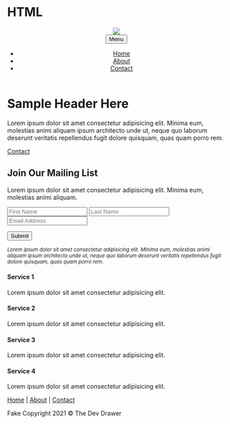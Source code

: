 # HTML
<!DOCTYPE html>
<html lang="en">
<head>
    <meta charset="UTF-8">
    <link rel="stylesheet" href="css/styles.css">
</head>
<body>
    <header>
        <div class="container">
            <div class="row">
                <div class="col w-3 left">
                    <div class="logo">
                        <a href="/"><img src="https://thedevdrawer.com/assets/img/logo-header.png"></a>
                    </div>
                </div>
                <div class="col w-9">
                    <div id="menu">
                        <button type="button" id="menu-btn">Menu</button>
                    </div>
                    <nav id="nav">
                        <ul>
                            <li><a href="/" class="active">Home</a></li>
                            <li><a href="/about.html">About</a></li>
                            <li><a href="/contact.html">Contact</a></li>
                        </ul>
                    </nav>
                </div>
            </div>
        </div>
    </header>
    <main>
        <div class="hero">
            <div class="container">
                <div class="row">
                    <div class="col w-7 left">
                        <h1>Sample Header Here</h1>
                        <p>Lorem ipsum dolor sit amet consectetur adipisicing elit. Minima eum, molestias animi aliquam ipsum architecto unde ut, neque quo laborum deserunt veritatis repellendus fugit dolore quisquam, quas quam porro rem.</p>
                        <a href="/contact.html" class="btn">Contact</a>
                    </div>
                    <div class="col w-5">
                        <div class="card">
                            <h2>Join Our Mailing List</h2>
                            <p>Lorem ipsum dolor sit amet consectetur adipisicing elit. Minima eum, molestias animi aliquam.</p>
                            <form action="">
                                <input type="text" placeholder="First Name">
                                <input type="text" placeholder="Last Name">
                                <input type="text" placeholder="Email Address">
                                <p class="text-center"><button type="submit">Submit</button></p>
                            </form>
                            <p><small><em>Lorem ipsum dolor sit amet consectetur adipisicing elit. Minima eum, molestias animi aliquam ipsum architecto unde ut, neque quo laborum deserunt veritatis repellendus fugit dolore quisquam, quas quam porro rem.</em></small></p>
                        </div>
                    </div>
                </div>
            </div>
        </div>
        <div class="container">
            <div class="row">
                <div class="col text-center">
                    <div class="icon"></div>
                    <h4>Service 1</h4>
                    <p>Lorem ipsum dolor sit amet consectetur adipisicing elit.</p>
                </div>
                <div class="col text-center">
                    <div class="icon"></div>
                    <h4>Service 2</h4>
                    <p>Lorem ipsum dolor sit amet consectetur adipisicing elit.</p>
                </div>
                <div class="col text-center">
                    <div class="icon"></div>
                    <h4>Service 3</h4>
                    <p>Lorem ipsum dolor sit amet consectetur adipisicing elit.</p>
                </div>
                <div class="col text-center">
                    <div class="icon"></div>
                    <h4>Service 4</h4>
                    <p>Lorem ipsum dolor sit amet consectetur adipisicing elit.</p>
                </div>
            </div>
        </div>
    </main>
    <footer>
        <p class="text-center hidden-sm">
            <a href="/index.html" class="active">Home</a> | <a href="/about.html">About</a> | <a href="/contact.html">Contact</a>
        </p>
        <p class="text-center">
            Fake Copyright 2021 &copy; The Dev Drawer
        </p>
    </footer>
    <script src="js/init.js"></script>
</body>
</html>
